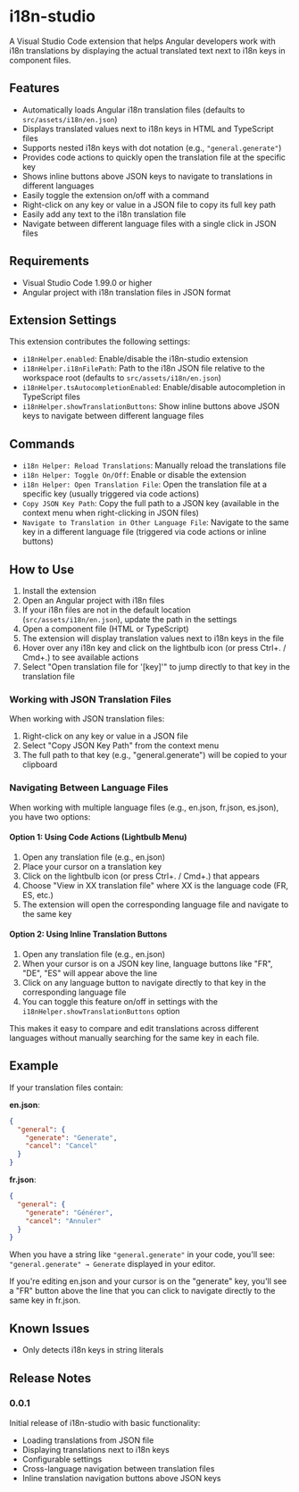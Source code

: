 # i18n-studio

A Visual Studio Code extension that helps Angular developers work with i18n translations by displaying the actual translated text next to i18n keys in component files.

## Features

- Automatically loads Angular i18n translation files (defaults to `src/assets/i18n/en.json`)
- Displays translated values next to i18n keys in HTML and TypeScript files
- Supports nested i18n keys with dot notation (e.g., `"general.generate"`)
- Provides code actions to quickly open the translation file at the specific key
- Shows inline buttons above JSON keys to navigate to translations in different languages
- Easily toggle the extension on/off with a command
- Right-click on any key or value in a JSON file to copy its full key path
- Easily add any text to the i18n translation file
- Navigate between different language files with a single click in JSON files

## Requirements

- Visual Studio Code 1.99.0 or higher
- Angular project with i18n translation files in JSON format

## Extension Settings

This extension contributes the following settings:

* `i18nHelper.enabled`: Enable/disable the i18n-studio extension
* `i18nHelper.i18nFilePath`: Path to the i18n JSON file relative to the workspace root (defaults to `src/assets/i18n/en.json`)
* `i18nHelper.tsAutocompletionEnabled`: Enable/disable autocompletion in TypeScript files
* `i18nHelper.showTranslationButtons`: Show inline buttons above JSON keys to navigate between different language files

## Commands

* `i18n Helper: Reload Translations`: Manually reload the translations file
* `i18n Helper: Toggle On/Off`: Enable or disable the extension
* `i18n Helper: Open Translation File`: Open the translation file at a specific key (usually triggered via code actions)
* `Copy JSON Key Path`: Copy the full path to a JSON key (available in the context menu when right-clicking in JSON files)
* `Navigate to Translation in Other Language File`: Navigate to the same key in a different language file (triggered via code actions or inline buttons)

## How to Use

1. Install the extension
2. Open an Angular project with i18n files
3. If your i18n files are not in the default location (`src/assets/i18n/en.json`), update the path in the settings
4. Open a component file (HTML or TypeScript)
5. The extension will display translation values next to i18n keys in the file
6. Hover over any i18n key and click on the lightbulb icon (or press Ctrl+. / Cmd+.) to see available actions
7. Select "Open translation file for '[key]'" to jump directly to that key in the translation file

### Working with JSON Translation Files

When working with JSON translation files:

1. Right-click on any key or value in a JSON file
2. Select "Copy JSON Key Path" from the context menu
3. The full path to that key (e.g., "general.generate") will be copied to your clipboard

### Navigating Between Language Files

When working with multiple language files (e.g., en.json, fr.json, es.json), you have two options:

#### Option 1: Using Code Actions (Lightbulb Menu)
1. Open any translation file (e.g., en.json)
2. Place your cursor on a translation key
3. Click on the lightbulb icon (or press Ctrl+. / Cmd+.) that appears
4. Choose "View in XX translation file" where XX is the language code (FR, ES, etc.)
5. The extension will open the corresponding language file and navigate to the same key

#### Option 2: Using Inline Translation Buttons
1. Open any translation file (e.g., en.json)
2. When your cursor is on a JSON key line, language buttons like "FR", "DE", "ES" will appear above the line
3. Click on any language button to navigate directly to that key in the corresponding language file
4. You can toggle this feature on/off in settings with the `i18nHelper.showTranslationButtons` option

This makes it easy to compare and edit translations across different languages without manually searching for the same key in each file.

## Example

If your translation files contain:

**en.json**:
```json
{
  "general": {
    "generate": "Generate",
    "cancel": "Cancel"
  }
}
```

**fr.json**:
```json
{
  "general": {
    "generate": "Générer",
    "cancel": "Annuler"
  }
}
```

When you have a string like `"general.generate"` in your code, you'll see: `"general.generate" → Generate` displayed in your editor.

If you're editing en.json and your cursor is on the "generate" key, you'll see a "FR" button above the line that you can click to navigate directly to the same key in fr.json.

## Known Issues

- Only detects i18n keys in string literals

## Release Notes

### 0.0.1

Initial release of i18n-studio with basic functionality:
- Loading translations from JSON file
- Displaying translations next to i18n keys
- Configurable settings
- Cross-language navigation between translation files
- Inline translation navigation buttons above JSON keys
